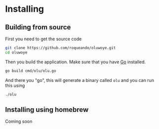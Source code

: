 # Installing

## Building from source

First you need to get the source code

```sh
git clone https://github.com/roqueando/oluwoye.git
cd oluwoye
```

Then you build the application. Make sure that you have [Go](https://go.dev/dl/) installed.

```sh
go build cmd/olu/olu.go
```

And there you "go", this will generate a binary called `olu` and you can run this using
```sh
./olu
```

## Installing using homebrew

Coming soon
